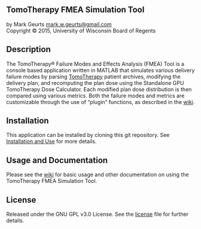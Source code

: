 ## TomoTherapy FMEA Simulation Tool

by Mark Geurts <mark.w.geurts@gmail.com>
<br>Copyright &copy; 2015, University of Wisconsin Board of Regents

## Description

The TomoTherapy&reg; Failure Modes and Effects Analysis (FMEA) Tool is a console based application written in MATLAB that simulates various delivery failure modes by parsing [TomoTherapy](http://www.accuray.com) patient archives, modifying the delivery plan, and recomputing the plan dose using the Standalone GPU TomoTherapy Dose Calculator.  Each modified plan dose distribution is then compared using various metrics.  Both the failure modes and metrics are customizable through the use of “plugin” functions, as described in the [wiki](../../wiki/).

## Installation

This application can be installed by cloning this git repository.  See [Installation and Use](../../wiki/Installation-and-Use) for more details.

## Usage and Documentation

Please see the [wiki](../../wiki) for basic usage and other documentation on using the TomoTherapy FMEA Simulation Tool.

## License

Released under the GNU GPL v3.0 License.  See the [license](license) file for further details.
